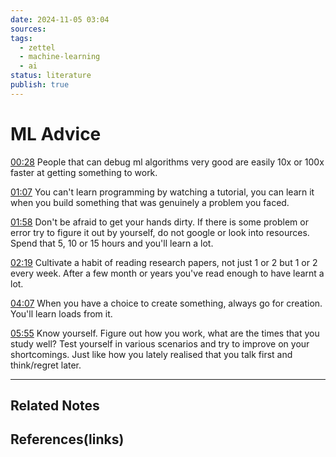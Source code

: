 ```yaml
---
date: 2024-11-05 03:04
sources: 
tags:
  - zettel
  - machine-learning
  - ai
status: literature
publish: true
---
```

# ML Advice 

[00:28](https://www.youtube.com/watch?t=28&v=uyOMOIEIRMI)
People that can debug ml algorithms very good are easily 10x or 100x faster at getting something to work. 

[01:07](https://www.youtube.com/watch?t=67&v=uyOMOIEIRMI)
You can't learn programming by watching a tutorial, you can learn it when you build something that was genuinely a problem you faced. 

[01:58](https://www.youtube.com/watch?t=118&v=uyOMOIEIRMI)
Don't be afraid to get your hands dirty. If there is some problem or error try to figure it out by yourself, do not google or look into resources. Spend that 5, 10 or 15 hours and you'll learn a lot.

[02:19](https://www.youtube.com/watch?t=139&v=uyOMOIEIRMI)
Cultivate a habit of reading research papers, not just 1 or 2 but 1 or 2 every week. After a few month or years you've read enough to have learnt a lot.

[04:07](https://www.youtube.com/watch?t=247&v=uyOMOIEIRMI)
When you have a choice to create something, always go for creation. You'll learn loads from it. 

[05:55](https://www.youtube.com/watch?t=355&v=uyOMOIEIRMI)
Know yourself. Figure out how you work, what are the times that you study well? Test yourself in various scenarios and try to improve on your shortcomings. Just like how you lately realised that you talk first and think/regret later. 



---
## Related Notes

## References(links)
